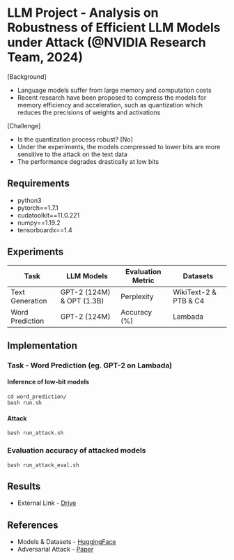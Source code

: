# LLM Project - Analysis on Robustness of Efficient LLM Models under Attack (@NVIDIA Research Team, 2024)
[Background] 

* Language models suffer from large memory and computation costs
* Recent research have been proposed to compress the models for memory efficiency and acceleration, such as quantization which reduces the precisions of weights and activations

[Challenge]

* Is the quantization process robust? [No]
* Under the experiments, the models compressed to lower bits are more sensitive to the attack on the text data
* The performance degrades drastically at low bits


## Requirements

* python3
* pytorch==1.7.1
* cudatoolkit==11.0.221 
* numpy==1.19.2
* tensorboardx==1.4

## Experiments

Task                | LLM Models               | Evaluation Metric   | Datasets  
---                  |---                  |---                                    |---                    
Text Generation |GPT-2 (124M) & OPT (1.3B)           | Perplexity                                    | WikiText-2 & PTB & C4           
Word Prediction |GPT-2 (124M)           | Accuracy (%)                                   | Lambada

## Implementation

### Task - Word Prediction (eg. GPT-2 on Lambada)

#### Inference of low-bit models

```shell
cd word_prediction/
bash run.sh
```

#### Attack 

```shell
bash run_attack.sh
```

### Evaluation accuracy of attacked models

```shell
bash run_attack_eval.sh
```

## Results

* External Link - [Drive](https://docs.google.com/spreadsheets/d/1oGmjS9yNzh38bQXJLVJVCkQc5RHDuWNe5X6nsNzpZKQ/edit?usp=sharing) 

## References

* Models & Datasets - [HuggingFace]([https://arxiv.org/abs/1903.09291](https://huggingface.co/))
* Adversarial Attack - [Paper](https://aclanthology.org/2021.emnlp-main.464/) 

